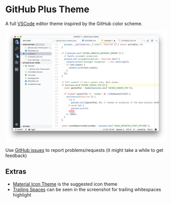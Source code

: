 # GitHub Plus Theme

A full [VSCode](https://code.visualstudio.com/) editor theme inspired by the
GitHub color scheme.

![screenshot](./screenshot.jpg)

Use [GitHub issues](https://github.com/thenikso/github-plus-theme) to report problems/requests (it might take a while to get feedback)

## Extras

- [Material Icon Theme](https://marketplace.visualstudio.com/items?itemName=PKief.material-icon-theme)
  is the suggested icon theme
- [Trailing Spaces](https://marketplace.visualstudio.com/items?itemName=shardulm94.trailing-spaces)
  can be seen in the screenshot for trailing whitespaces highlight
